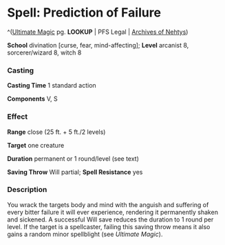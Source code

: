 # Spell: Prediction of Failure

^([Ultimate Magic][ss-prediction-of-failure] pg. **LOOKUP** | PFS Legal | [Archives of Nehtys][sn-prediction-of-failure])

**School** divination [curse, fear, mind-affecting]; **Level** arcanist 8, sorcerer/wizard 8, witch 8

### Casting

**Casting Time** 1 standard action  

**Components** V, S

### Effect

**Range** close (25 ft. + 5 ft./2 levels)  

**Target** one creature  

**Duration** permanent or 1 round/level (see text)  

**Saving Throw** Will partial; **Spell Resistance** yes

### Description

You wrack the targets body and mind with the anguish and suffering of every bitter failure it will ever experience, rendering it permanently shaken and sickened. A successful Will save reduces the duration to 1 round per level. If the target is a spellcaster, failing this saving throw means it also gains a random minor spellblight (see _Ultimate Magic_).

[ss-prediction-of-failure]: http://paizo.com/pathfinderRPG/v57
[sn-prediction-of-failure]: http://www.archivesofnethys.com/SpellDisplay.aspx?ItemName=Prediction%20of%20Failure